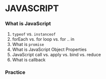 # JAVASCRIPT

### What is JavaScript
1. `typeof` vs. `instanceof`
2. forEach vs. for loop vs. for .. in
3. What is `promise`
4. What is JavaScript Object Properties
5. JavaScript call vs. apply vs. bind vs. reduce 
6. What is callback


### Practice

